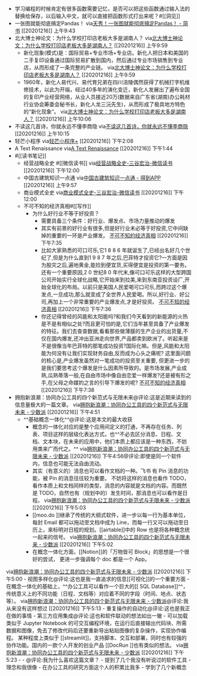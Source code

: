 - 学习编程的时候肯定有很多函数需要记忆，是否可以把这些函数通过输入法的替换给保存，以后输入中文，就可以直接把函数形式打出来呢？#[[洞见]]
- 一张图就能彻底搞定Pandas！
via[天秀！一张图就能彻底搞定Pandas！ - 简书](https://www.jianshu.com/p/265591f84546)
[[20201216]] 上午9:43
- 北大博士神论文：为什么学校打印店老板大多是湖南人？
via[北大博士神论文：为什么学校打印店老板大多是湖南人？](https://mp.weixin.qq.com/s?__biz=MzI2NjAzNzA4OQ==&mid=2649903300&idx=2&sn=ec7cd441eb0b54da30870ecc4605b05e&chksm=f292c2cac5e54bdcf923d9282996c539863de0744b094f11e4537e749b4bc2e26486d758280b)
[[20201216]] 上午9:59
    - 新化现象(模式)是：国际贸易+专业市场+专业店。新化人把日本和美国的二手复印设备通过国际贸易扩散到国内，然后通过专业市场销售到专业店，从而形成了一条完整的产业链。
via[北大博士神论文：为什么学校打印店老板大多是湖南人？](https://mp.weixin.qq.com/s?__biz=MzI2NjAzNzA4OQ==&mid=2649903300&idx=2&sn=ec7cd441eb0b54da30870ecc4605b05e&chksm=f292c2cac5e54bdcf923d9282996c539863de0744b094f11e4537e749b4bc2e26486d758280b)
[[20201216]] 上午9:59
    - 1960年，新化人易代兴、易代育兄弟在四川涪陵偶然获得了机械打字机维修技术，以此为开端，经过40多年的演化变迁，新化人发展出了遍布全国的复印产业经营网络，从业人员接近20万(数据来自广东省(湖南)办公耗材行业协会筹委会秘书长，新化人龙三沅先生)，从而形成了极具地方特色的“新化现象”。
via[北大博士神论文：为什么学校打印店老板大多是湖南人？](https://mp.weixin.qq.com/s?__biz=MzI2NjAzNzA4OQ==&mid=2649903300&idx=2&sn=ec7cd441eb0b54da30870ecc4605b05e&chksm=f292c2cac5e54bdcf923d9282996c539863de0744b094f11e4537e749b4bc2e26486d758280b)
[[20201216]] 上午10:06
- 不读这几首诗，你就永远不懂李商隐
via[不读这几首诗，你就永远不懂李商隐](https://mp.weixin.qq.com/s?__biz=MjM5MzE4MTE0MQ==&mid=2652865397&idx=1&sn=dca834e8c179a3e8c3875c7594358b30&chksm=bd71dfcf8a0656d9f04145390ba427a149e294dafe3c027576ec4338bb0210615cb720f3f291)
[[20201216]] 上午10:15
- 轻芒小程序
via[轻芒小程序+](https://qingmang.me/)
[[20201216]] 下午2:08
- A Text Renaissance
via[A Text Renaissance](https://www.ribbonfarm.com/2020/02/24/a-text-renaissance/)
[[20201216]] 下午1:44
- #[[读书笔记]]
    - 经营战略全史 #[[微信读书]]
via[经营战略全史-三谷宏治-微信读书](https://weread.qq.com/web/reader/0af320005c43930af173574kc81322c012c81e728d9d180)
[[20201216]] 下午12:00
    - 中国古建筑知识一点通
via[中国古建筑知识一点通 - 得到APP](https://www.dedao.cn/reader?id=vExPL6aYQPjadpoZxR5r6KDkbNJVO0oJVkw84GeXyLElm92gnMA1zvB7qMKpBGkj)
[[20201216]] 上午9:57
    - 商业模式全史
via[商业模式全史-三谷宏治-微信读书](https://weread.qq.com/web/reader/23532fd05c4392235b29058)
[[20201216]] 下午12:00
    - 不可不知的经济真相#[[写作]]
        - 为什么好行业不等于好投资？
            - 需要具备三个条件：好行业、爆发点、市场力量推动的爆发
            - 其实有前景的好行业有很多,但是好行业未必等于好投资,它中间缺掉的重要的一环是产业爆发。
[不可不知的经济真相](marginnote3app://note/D61CD699-F029-4FBE-9A85-B40554E18D57)
[[20201216]] 下午7:35
            - 比如大家熟悉的可口可乐,它1 8 8 6 年就诞生了,已经出名好几个世纪了,但是为什么直到1 9 8 7 年之后,巴菲特才投资它?一方面是因为股灾之后,遍地黄金,能捡到便宜货,买得便宜是投资的第一要务。还有一个重要原因,2 0 世纪8 0 年代末,像可口可乐这样的大型跨国公司开始实行全球化战略,它开始来到拉美,来到东南亚投资设厂,开始全球化的布局。以前只是美国人民爱喝可口可乐,而跨过这个爆发点,一旦成功,那么就变成了全世界人民爱喝。所以,好行业、好公司,再加上一个非常重要的产业爆发点,才是好投资。
[不可不知的经济真相](marginnote3app://note/61A3E79F-1598-44B5-BEDB-5921F2D6C01D)
[[20201216]] 下午7:36
            - 你还记得曾经的风能和太阳能吗?和我们今天看到的新能源的火热是不是有相似之处?而且更可怕的是,它们当年甚至具备了产业爆发的特征。我们去查查数据,看看那些做薄膜的生产企业的出货量,不仅在国内爆发,还冲出亚洲走向世界,产品都卖到欧洲了。听起来是不是很像当年巴菲特的那笔成功投资?国际化嘛。但是,风能和太阳能为何没有让我们实现财务自由,反而成为心头之痛呢? 这里面问题的核心是,产业爆发虽然对一笔成功的投资至关重要, 但更进一步的是我们要思考这个爆发是什么因素所导致的。是市场发展,产业成熟,瓜熟蒂落一般,在自由市场中像自由恋爱一样爆发?还是被有形之手,在父母之命媒妁之言的引导下爆发的呢?
[不可不知的经济真相](marginnote3app://note/65D4ECB1-24FE-46E0-84F9-11DD2E744CA8)
[[20201216]] 下午7:38
- 拥抱新浪潮：协同办公工具的四个新范式与无限未来@评论:这是近期来读到的信息量极大的一篇文章。
via[拥抱新浪潮：协同办公工具的四个新范式与无限未来 - 少数派](https://sspai.com/post/63529)
[[20201216]] 下午4:51
    - ^^基础概念一体化^^@评论:这是本文的最大收获
        - 概念的一体化对应的是整个应用间定义的打通，不再存在任务、列表、项目这样的层级化表达方式，也^^不必去区分消息、日程、文档、文本块，在未来的应用中，他们本质上都应该是一种东西，不妨用类来广而代之。^^
via[拥抱新浪潮：协同办公工具的四个新范式与无限未来 - 少数派](https://sspai.com/post/63529)
[[20201216]] 下午4:56@评论:即使是同一个软件内，信息也可能无法自由流动。
        - 其实（有意义的）消息也可以看作文档的一种。飞书 有 Pin 消息的功能，被 Pin 的消息往往较为重要。
不妨将这样的消息也看作 TODO，看作本质上和文档同样的类型，消息的内容就是文档的内容。而既然是 TODO，自然也有（规划中的）发生时间，那消息也可以看作是日程。
via[拥抱新浪潮：协同办公工具的四个新范式与无限未来 - 少数派](https://sspai.com/post/63529)
[[20201216]] 下午5:03
        - [[moo.do ]]继承了传统的大纲式软件，进一步以每一行为基本单位，每封 Email 都可以拖动至文档中成为 Line，而每一行又可以拖动至日历上，来标明对日程的规划。[[airtable]]中的 Row 也是将各种概念统一起来的信号。
via[拥抱新浪潮：协同办公工具的四个新范式与无限未来 - 少数派](https://sspai.com/post/63529)
[[20201216]] 下午5:02
        - 在概念一体化方面，[[Notion]]的「万物皆可 Block」的思想是一个很好的尝试， 更进一步强调每个 doc 都是一个 App。

via[拥抱新浪潮：协同办公工具的四个新范式与无限未来 - 少数派](https://sspai.com/post/63529)
[[20201216]] 下午5:00
    - 视图多样化@评论:这也是我一直追求的信息[[可视化]]的一个重要方面
        - 在概念一体化的基础上，^^办公工具可以看作一个巨大的[[ SQL Database]]^^，传统意义上的不同功能（日程、文档等）对应着不同的字段（时间、地点、状态等）。
via[拥抱新浪潮：协同办公工具的四个新范式与无限未来 - 少数派](https://sspai.com/post/63529)@评论:我从来没有这样想过
[[20201216]] 下午5:13
    - 重复操作的自动化@评论:这也是我正在做的事情
    - 第三方应用集成@评论:这也和软件联动的想法如出一辙
        - 可以加载类似于 Jupyter Notebook 的可交互编程环境，在运行后直接输出代码块、所需数据和图像，免去了修改代码后还要重新导出粘贴图像的复杂操作，实现协作编程。
某种程度上类似于 [[streamlit]]，支持脚本、交互和部署，同时也有较强的协作功能。国内的一款个人开发的创业产品 [[DocRun ]]也有类似的想法。
via[拥抱新浪潮：协同办公工具的四个新范式与无限未来 - 少数派](https://sspai.com/post/63529)
[[20201216]] 下午5:23
        - 
    - @评论:我为什么喜欢这篇文章？
        - 提到了几个我没有听说过的软件工具
        - 理念和我很像
        - 在办公工具的研究方面这个人的积累比我多
        - 学到了几个新概念
